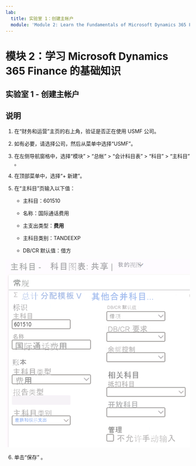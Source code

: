 ```yaml
---
lab:
  title: 实验室 1：创建主帐户
  module: 'Module 2: Learn the Fundamentals of Microsoft Dynamics 365 Finance'
---
```

    
# <a name="module-2-learn-the-fundamentals-of-microsoft-dynamics-365-finance"></a>模块 2：学习 Microsoft Dynamics 365 Finance 的基础知识
    
## <a name="lab-1---create-a-main-account"></a>实验室 1 - 创建主帐户

## <a name="instructions"></a>说明

1. 在“财务和运营”主页的右上角，验证是否正在使用 USMF 公司。

2. 如有必要，请选择公司，然后从菜单中选择“USMF”。

3. 在左侧导航窗格中，选择“模块” > “总帐” > “会计科目表” > “科目” > “主科目”    。

4. 在顶部菜单中，选择“+ 新建”。

5. 在“主科目”页输入以下值：

    - 主科目：601510

    - 名称：国际通话费用

    - 主支出类型：**费用**

    - 主科目类别：TANDEEXP

    - DB/CR 默认值：借方

 ![主科目屏幕截图 - 会计科目表：与步骤 5 填充的字段共享页面](./media/m-002-explore-general-ledgers-in-microsoft-dynamics-365-finance-03.png)

6. 单击“保存” 。
